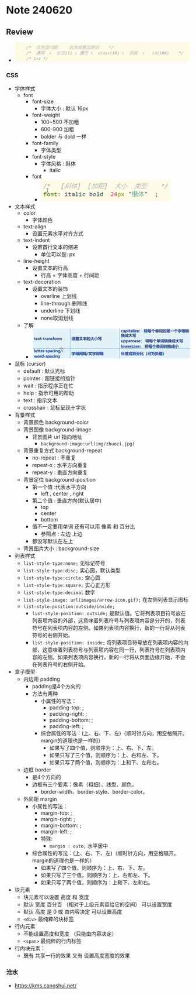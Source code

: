 # Note 240620

## Review
- ![img.png](img.png)

### CSS
- 字体样式
  - font
    - font-size 
      - 字体大小 : 默认 16px
    - font-weight
      - 100~500 不加粗
      - 600-900 加粗
      - bolder 与 dold 一样
    - font-family
      - 字体类型
    - font-style
      - 字体风格 : 斜体
        - italic
    - font
      - ![img_1.png](img_1.png)
- 文本样式
  - color
    - 字体颜色
  - text-align
    - 设置元素水平对齐方式
  - text-indent
    - 设置首行文本的缩进
      - 单位可以是: px
  - line-height
    - 设置文本的行高
      - 行高 = 字体高度 + 行间距
  - text-decoration
    - 设置文本的装饰
      - overline 上划线 
      - line-through 删除线  
      - underline 下划线  
      - none取消划线
  - 了解
    - ![img_2.png](img_2.png)
- 鼠标 (cursor)
  - default : 默认光标
  - pointer : 超链接的指针
  - wait : 指示程序正在忙
  - help : 指示可用的帮助
  - text : 指示文本
  - crosshair : 鼠标呈现十字状
- 背景样式
  - 背景颜色      background-color
  - 背景图像      background-image
    - 背景图片 url 指向地址
      - `background-image:url(img/zhuozi.jpg)`
  - 背景重复方式  background-repeat
    - no-repeat : 不重复
    - repeat-x : 水平方向重复
    - repeat-y : 垂直方向重复
  - 背景定位      background-position
    - 第一个值 :代表水平方向 
      - left , center , right 
    - 第二个值 : 垂直方向(默认居中)
      - top
      - center
      - bottom
    - 值不一定要用单词 还有可以用 像素 和 百分比
      - 参照点 : 左边 上边
    - 都没写默认在左上
  - 背景图片大小 : background-size 
- 列表样式
  - `list-style-type:none;` 无标记符号
  - `list-style-type:disc;` 实心圆，默认类型
  - `list-style-type:circle;` 空心圆
  - `list-style-type:square;` 实心正方形
  - `list-style-type:decimal` 数字
  - `list-style-image: url(images/arrow-icon.gif);` 在左侧列表显示图标
  - `list-style-position:outside/inside;`
    - `list-style-position: outside;` 是默认值。它将列表项目符号放在列表项内容的外部，这意味着列表符号与列表项内容是分开的，列表符号在列表项内容的左侧。如果列表项内容换行，新的一行将从列表符号的右侧开始。
    - `list-style-position: inside;` 将列表项目符号放在列表项内容的内部，这意味着列表符号与列表项内容在同一行，列表符号在列表项内容的左侧。如果列表项内容换行，新的一行将从页面边缘开始，不会在列表符号的右侧开始。
- 盒子模型
  - 内边距 padding
    - padding是4个方向的
    - 方法有两种
      - 小属性的写法：
        - padding-top: ;
        - padding-right: ;
        - padding-bottom: ;
        - padding-left: ;
      - 综合属性的写法：(上、右、下、左)（顺时针方向，用空格隔开。margin的道理也是一样的）
        - 如果写了四个值，则顺序为：上、右、下、左。
        - 如果只写了三个值，则顺序为：上、右和左、下。
        - 如果只写了两个值，则顺序为：上和下、左和右。
  - 边框 border
    - 是4个方向的
    - 边框有三个要素：像素（粗细）、线型、颜色。
      - border-width、border-style、border-color。
  - 外间距 margin 
    - 小属性的写法：
      - margin-top: ;
      - margin-right: ;
      - margin-bottom: ;
      - margin-left: ;
      - 特殊:
        - `margin : outo;` 水平居中
    - 综合属性的写法：(上、右、下、左)（顺时针方向，用空格隔开。margin的道理也是一样的）
      - 如果写了四个值，则顺序为：上、右、下、左。
      - 如果只写了三个值，则顺序为：上、右和左、下。
      - 如果只写了两个值，则顺序为：上和下、左和右。
- 块元素
  - 块元素可以设置 高度 和  宽度  
  - 默认   宽度 百分百 （相对于上级元素留给它的空间）   可以设置宽度
  - 默认  高度 是  0  或 由内容决定					可以设置高度
  - `<div>` 最纯粹的块标签
- 行内元素
  - 不能设置高度和宽度  （只能由内容决定）
  - `<span>` 最纯粹的行内标签
- 行内块元素：  
  - 既有 共享一行的效果 又有 设置高度宽度的效果

### 沧水
- https://kms.cangshui.net/
